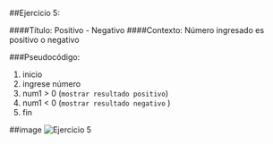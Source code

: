 ##Ejercicio 5:

####Título: Positivo - Negativo
####Contexto: Número ingresado es positivo o negativo


###Pseudocódigo:
1. inicio
2. ingrese número
3. num1 > 0 (`mostrar resultado positivo`)
4. num1 < 0 (`mostrar resultado negativo` )
5. fin

##image
![Ejercicio 5](http://i65.tinypic.com/ek3z1e.jpg)